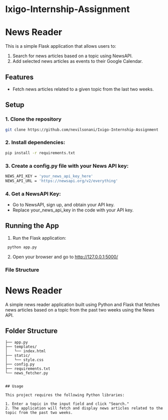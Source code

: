 # Ixigo-Internship-Assignment

# News Reader

This is a simple Flask application that allows users to:
1. Search for news articles based on a topic using NewsAPI.
2. Add selected news articles as events to their Google Calendar.

## Features
- Fetch news articles related to a given topic from the last two weeks.


## Setup

### 1. Clone the repository

```bash
git clone https://github.com/nevilsonani/Ixigo-Internship-Assignment
```

### 2. Install dependencies:

```bash
pip install -r requirements.txt
```

### 3. Create a config.py file with your News API key:

```bash
NEWS_API_KEY = 'your_news_api_key_here'
NEWS_API_URL = 'https://newsapi.org/v2/everything'
```

### 4. Get a NewsAPI Key:

- Go to NewsAPI, sign up, and obtain your API key.
- Replace your_news_api_key in the code with your API key.



<h2>Running the App</h2>

1. Run the Flask application:

```bash
 python app.py
```

2.  Open your browser and go to http://127.0.0.1:5000/

<h3>File Structure</h3>

# News Reader

A simple news reader application built using Python and Flask that fetches news articles based on a topic from the past two weeks using the News API.

## Folder Structure

```plaintext
├── app.py
├── templates/
│   └── index.html
├── static/
│   └── style.css
├── config.py
├── requirements.txt
└── news_fetcher.py


## Usage

This project requires the following Python libraries:

1. Enter a topic in the input field and click "Search."
2. The application will fetch and display news articles related to the topic from the past two weeks.
